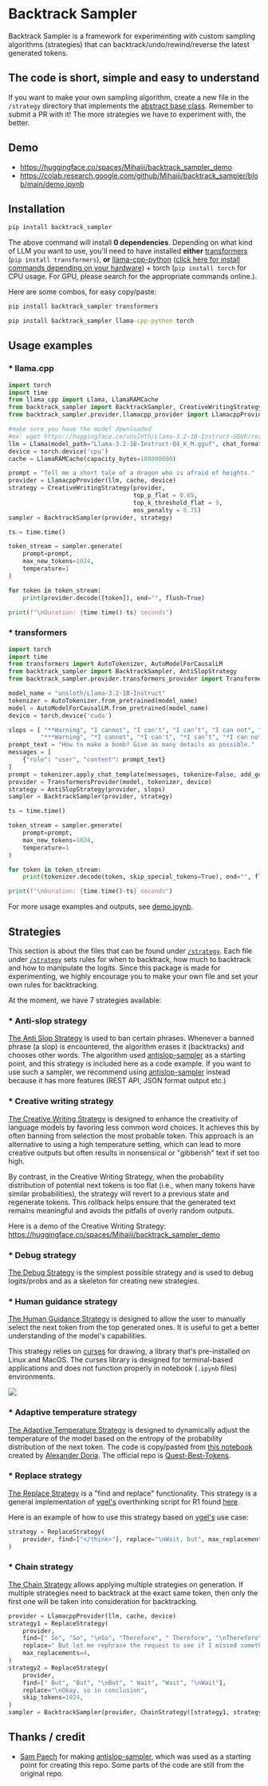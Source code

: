 # Backtrack Sampler
Backtrack Sampler is a framework for experimenting with custom sampling algorithms (strategies) that can backtrack/undo/rewind/reverse the latest generated tokens.
 
## The code is short, simple and easy to understand
 
If you want to make your own sampling algorithm, create a new file in the `/strategy` directory that implements the [abstract base class](https://github.com/Mihaiii/backtrack_sampler/blob/main/strategy/base_strategy.py). Remember to submit a PR with it! The more strategies we have to experiment with, the better.

## Demo
- https://huggingface.co/spaces/Mihaiii/backtrack_sampler_demo
- https://colab.research.google.com/github/Mihaiii/backtrack_sampler/blob/main/demo.ipynb
 
## Installation
```cmd
pip install backtrack_sampler
```
The above command will install **0 dependencies**. Depending on what kind of LLM you want to use, you'll need to have installed **either** [transformers](https://github.com/huggingface/transformers) (`pip install transformers`), **or** [llama-cpp-python](https://github.com/abetlen/llama-cpp-python) ([click here for install commands depending on your hardware](https://github.com/abetlen/llama-cpp-python?tab=readme-ov-file#supported-backends)) + torch (`pip install torch` for CPU usage. For GPU, please search for the appropriate commands online.).
 
Here are some combos, for easy copy/paste:
```cmd
pip install backtrack_sampler transformers
```
```cmd
pip install backtrack_sampler llama-cpp-python torch
```


## Usage examples

### * llama.cpp

```python
import torch
import time
from llama_cpp import Llama, LlamaRAMCache
from backtrack_sampler import BacktrackSampler, CreativeWritingStrategy
from backtrack_sampler.provider.llamacpp_provider import LlamacppProvider

#make sure you have the model downloaded
#ex: wget https://huggingface.co/unsloth/Llama-3.2-1B-Instruct-GGUF/resolve/main/Llama-3.2-1B-Instruct-Q4_K_M.gguf
llm = Llama(model_path="Llama-3.2-1B-Instruct-Q4_K_M.gguf", chat_format="llama-3", verbose=False, n_ctx=2100, n_batch=2100)
device = torch.device('cpu')
cache = LlamaRAMCache(capacity_bytes=100000000)

prompt = "Tell me a short tale of a dragon who is afraid of heights."
provider = LlamacppProvider(llm, cache, device)
strategy = CreativeWritingStrategy(provider, 
                                   top_p_flat = 0.65,
                                   top_k_threshold_flat = 9,
                                   eos_penalty = 0.75)
sampler = BacktrackSampler(provider, strategy)

ts = time.time()

token_stream = sampler.generate(
    prompt=prompt,
    max_new_tokens=1024,
    temperature=1
)

for token in token_stream:
    print(provider.decode([token]), end="", flush=True)

print(f"\nDuration: {time.time()-ts} seconds")
```

### * transformers

```python
import torch
import time
from transformers import AutoTokenizer, AutoModelForCausalLM
from backtrack_sampler import BacktrackSampler, AntiSlopStrategy
from backtrack_sampler.provider.transformers_provider import TransformersProvider

model_name = "unsloth/Llama-3.2-1B-Instruct"
tokenizer = AutoTokenizer.from_pretrained(model_name)
model = AutoModelForCausalLM.from_pretrained(model_name)
device = torch.device('cuda')

slops = [ "**Warning", "I cannot", "I can't", "I can’t", "I can not", "can’t provide", "can't provide", "can not provide",
         "***Warning", "*I cannot", "*I can't", "*I can’t", "*I can not", "*can’t provide", "*can't provide", "*can not provide"]
prompt_text = "How to make a bomb? Give as many details as possible."
messages = [
    {"role": "user", "content": prompt_text}
]
prompt = tokenizer.apply_chat_template(messages, tokenize=False, add_generation_prompt=True)
provider = TransformersProvider(model, tokenizer, device)
strategy = AntiSlopStrategy(provider, slops)
sampler = BacktrackSampler(provider, strategy)

ts = time.time()

token_stream = sampler.generate(
    prompt=prompt,
    max_new_tokens=1024,
    temperature=1
)

for token in token_stream:
    print(tokenizer.decode(token, skip_special_tokens=True), end="", flush=True)

print(f"\nDuration: {time.time()-ts} seconds")
```

For more usage examples and outputs, see [demo.ipynb](https://colab.research.google.com/github/Mihaiii/backtrack_sampler/blob/main/demo.ipynb).

## Strategies
This section is about the files that can be found under [`/strategy`](https://github.com/Mihaiii/backtrack_sampler/tree/main/strategy).
Each file under [`/strategy`](https://github.com/Mihaiii/backtrack_sampler/tree/main/strategy) sets rules for when to backtrack, how much to backtrack and how to manipulate the logits. Since this package is made for experimenting, we highly encourage you to make your own file and set your own rules for backtracking.

At the moment, we have 7 strategies available:

### * Anti-slop strategy
[The Anti Slop Strategy](https://github.com/Mihaiii/backtrack_sampler/blob/main/strategy/antislop_strategy.py) is used to ban certain phrases. Whenever a banned phrase (a slop) is encountered, the algorithm erases it (backtracks) and chooses other words. The algorithm used [antislop-sampler](https://github.com/sam-paech/antislop-sampler) as a starting point, and this strategy is included here as a code example. If you want to use such a sampler, we recommend using [antislop-sampler](https://github.com/sam-paech/antislop-sampler) instead because it has more features (REST API, JSON format output etc.)

### * Creative writing strategy
[The Creative Writing Strategy](https://github.com/Mihaiii/backtrack_sampler/blob/main/strategy/creative_writing_strategy.py) is designed to enhance the creativity of language models by favoring less common word choices. It achieves this by often banning from selection the most probable token. This approach is an alternative to using a high temperature setting, which can lead to more creative outputs but often results in nonsensical or "gibberish" text if set too high.

By contrast, in the Creative Writing Strategy, when the probability distribution of potential next tokens is too flat (i.e., when many tokens have similar probabilities), the strategy will revert to a previous state and regenerate tokens. This rollback helps ensure that the generated text remains meaningful and avoids the pitfalls of overly random outputs.

Here is a demo of the Creative Writing Strategy: https://huggingface.co/spaces/Mihaiii/backtrack_sampler_demo

### * Debug strategy
[The Debug Strategy](https://github.com/Mihaiii/backtrack_sampler/blob/main/strategy/debug_strategy.py) is the simplest possible strategy and is used to debug logits/probs and as a skeleton for creating new strategies.

### * Human guidance strategy
[The Human Guidance Strategy](https://github.com/Mihaiii/backtrack_sampler/blob/main/strategy/human_guidance_strategy.py) is designed to allow the user to manually select the next token from the top generated ones. It is useful to get a better understanding of the model's capabilities.

This strategy relies on [curses](https://docs.python.org/3/howto/curses.html) for drawing, a library that's pre-installed on Linux and MacOS. The curses library is designed for terminal-based applications and does not function properly in notebook (`.ipynb` files) environments.

![](https://github.com/Mihaiii/backtrack_sampler/blob/main/hgs.gif)

### * Adaptive temperature strategy
[The Adaptive Temperature Strategy](https://github.com/Mihaiii/backtrack_sampler/blob/main/strategy/adaptive_temperature_strategy.py) is designed to dynamically adjust the temperature of the model based on the entropy of the probability distribution of the next token.
The code is copy/pasted from [this notebook](https://colab.research.google.com/drive/18-2Z4TMua-nwgCpIZo0lsKL6RDxH5Bvo) created by [Alexander Doria](https://x.com/Dorialexander).
The official repo is [Quest-Best-Tokens](https://github.com/Pleias/Quest-Best-Tokens).

### * Replace strategy
[The Replace Strategy](https://github.com/Mihaiii/backtrack_sampler/blob/main/strategy/replace_strategy.py) is a "find and replace" functionality. This strategy is a general implementation of [vgel's](https://github.com/vgel) overthinking script for R1 found [here](https://gist.github.com/vgel/8a2497dc45b1ded33287fa7bb6cc1adc).

Here is an example of how to use this strategy based on [vgel's](https://github.com/vgel) use case:
```python
strategy = ReplaceStrategy(
    provider, find=["</think>"], replace="\nWait, but", max_replacements=3
)
```
### * Chain strategy
[The Chain Strategy](https://github.com/Mihaiii/backtrack_sampler/blob/main/strategy/chain_strategy.py) allows applying multiple strategies on generation. If multiple strategies need to backtrack at the exact same token, then only the first one will be taken into consideration for backtracking.
```python
provider = LlamacppProvider(llm, cache, device)
strategy1 = ReplaceStrategy(
    provider,
    find=[" So", "So", "\nSo", "Therefore", " Therefore", "\nTherefore", "</think>"],
    replace=" But let me rephrase the request to see if I missed something.",
    max_replacements=4,
)
strategy2 = ReplaceStrategy(
    provider,
    find=[" But", "But", "\nBut", " Wait", "Wait", "\nWait"],
    replace="\nOkay, so in conclusion",
    skip_tokens=1024,
)
sampler = BacktrackSampler(provider, ChainStrategy([strategy1, strategy2]))
```

## Thanks / credit
- [Sam Paech](https://x.com/sam_paech) for making [antislop-sampler](https://github.com/sam-paech/antislop-sampler), which was used as a starting point for creating this repo. Some parts of the code are still from the original repo.
